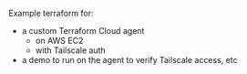 Example terraform for:

- a custom Terraform Cloud agent
    - on AWS EC2
    - with Tailscale auth
- a demo to run on the agent to verify Tailscale access, etc
